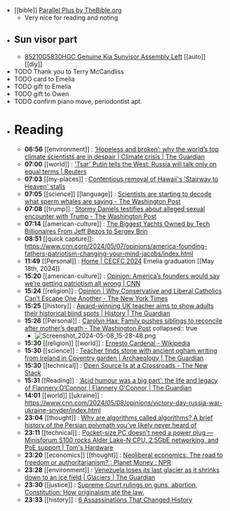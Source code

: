 - [[bible]] [Parallel Plus by TheBible.org](https://thebible.org/gt/index "Parallel Plus by TheBible.org")
	- Very nice for reading and noting
- ## Sun visor part
	- [85210G5830HGC Genuine Kia Sunvisor Assembly Left](https://www.kiapartsnow.com/genuine/kia-sunvisor-assy-lh~85210g5830hgc.html?vin=&make=Kia&model=Niro&year=2019&submodel=&extra1=&extra2=&filter=()&location=pd:8485312,85201A "85210G5830HGC Genuine Kia Sunvisor Assembly Left") [[auto]]  [[diy]]
- TODO Thank you to Terry McCandliss
- TODO card to Emelia
- TODO gift to Emelia
- TODO gift to Owen
- TODO confirm piano move, periodontist apt.
- # Reading
	- **06:56** [[environment]] : [‘Hopeless and broken’: why the world’s top climate scientists are in despair | Climate crisis | The Guardian](https://www.theguardian.com/environment/ng-interactive/2024/may/08/hopeless-and-broken-why-the-worlds-top-climate-scientists-are-in-despair "‘Hopeless and broken’: why the world’s top climate scientists are in despair | Climate crisis | The Guardian")
	- **07:00** [[world]] : ['Tsar' Putin tells the West: Russia will talk only on equal terms | Reuters](https://www.reuters.com/world/europe/tsar-putin-tells-west-russia-will-talk-only-equal-terms-2024-05-07/ "'Tsar' Putin tells the West: Russia will talk only on equal terms | Reuters")
	- **07:03** [[my-places]] : [Contentious removal of Hawaii's 'Stairway to Heaven' stalls](https://www.sfgate.com/hawaii/article/haiku-stairway-to-heaven-stalls-19444929.php "Contentious removal of Hawaii's 'Stairway to Heaven' stalls")
	- **07:05** [[science]] [[language]] : [Scientists are starting to decode what sperm whales are saying - The Washington Post](https://www.washingtonpost.com/science/2024/05/07/sperm-whale-alphabet-clicks/?utm_source=newsshowcase&utm_medium=gnews&utm_campaign=CDAqDwgAKgcICjCO1JQKMLfRdDDdhf0B&utm_content=rundown&gaa_at=g&gaa_n=ARTJ-U_FV3p1paF4QYe0qOMobcHbsY4YYl6u8RW3Zdl4YCW7kAaVhbNdprK7ivMWdjy9mcX_VZvJW4IDJVTOX4-nDNB6&gaa_ts=663b6736&gaa_sig=5x4Se4BAjR5RRxVWI5dN8Vk3eFqDZY-Yd7lJ1bYkffs4ocUpT4Uisx2icqdGkNT0b2G-VGy4sgMgHLMzVjLbFQ%3D%3D "Scientists are starting to decode what sperm whales are saying - The Washington Post")
	- **07:08** [[trump]] : [Stormy Daniels testifies about alleged sexual encounter with Trump - The Washington Post](https://www.washingtonpost.com/politics/2024/05/07/stormy-daniels-testimony-trump-hush-money-trial/?utm_source=newsshowcase&utm_medium=gnews&utm_campaign=CDAqDwgAKgcICjCO1JQKMLfRdDDdhf0B&utm_content=rundown&gaa_at=la&gaa_n=ARTJ-U_B9s4c8TFDE8sFk-Lxj1S1j4beD9LgRzGKn61Eai_tU_x0C4NTAXU2O_kR21sWGLqxk8LLgln_7sVNtbVhEjSn&gaa_ts=663b6736&gaa_sig=F-LbxVWodA3ywmnV0cDBlVnCSpZWs6Fp5EK5RH5amyv_hO-EXwQF1GOMJtzaSuchY7B9CKHA96T9UVTdX7rYow%3D%3D "Stormy Daniels testifies about alleged sexual encounter with Trump - The Washington Post")
	- **07:14** [[american-culture]] : [The Biggest Yachts Owned by Tech Billionaires From Jeff Bezos to Sergey Brin](https://www.businessinsider.com/biggest-yachts-owned-by-tech-billionaires-mark-zuckerberg-jeff-bezos-2024-5#sergey-brin-dragonfly-9 "The Biggest Yachts Owned by Tech Billionaires From Jeff Bezos to Sergey Brin")
	- **08:51** [[quick capture]]:  https://www.cnn.com/2024/05/07/opinions/america-founding-fathers-patriotism-changing-your-mind-jacobs/index.html
	- **11:49** [[Personal]] : [Home | CECFC 2024](https://www.cubstowolves.com/ "Home | CECFC 2024") Emelia graduation [[May 18th, 2024]]
	- **15:20** [[american-culture]] :  [Opinion: America’s founders would say we’re getting patriotism all wrong | CNN](https://www.cnn.com/2024/05/08/opinions/america-founding-fathers-patriotism-changing-your-mind-jacobs)
	- **15:24** [[religion]] :  [Opinion | Why Conservative and Liberal Catholics Can’t Escape One Another - The New York Times](https://www.nytimes.com/2024/05/08/opinion/pope-francis-catholic-church.html?smid=nytcore-ios-share&referringSource=articleShare)
	- **15:25** [[history]] :  [Award-winning UK teacher aims to show adults their historical blind spots | History | The Guardian](https://www.theguardian.com/education/article/2024/may/08/award-winning-uk-teacher-aims-to-show-adults-their-historical-blind-spots)
	- **15:26** [[Personal]] :  [Carolyn Hax: Family pushes siblings to reconcile after mother’s death - The Washington Post](https://www.washingtonpost.com/advice/2024/05/08/carolyn-hax-siblings-estrangement-grief/)
	  collapsed:: true
		- ![Screenshot_2024-05-08_15-28-48.png](../assets/Screenshot_2024-05-08_15-28-48_1715196585595_0.png)
	- **15:30** [[religion]] [[world]] :  [Ernesto Cardenal - Wikipedia](https://en.wikipedia.org/wiki/Ernesto_Cardenal)
	- **15:30** [[science]] :  [Teacher finds stone with ancient ogham writing from Ireland in Coventry garden | Archaeology | The Guardian](https://www.theguardian.com/science/article/2024/may/08/teacher-finds-stone-ancient-ogham-writing-ireland-coventry-garden)
	- **15:30** [[technical]] :  [Open Source Is at a Crossroads - The New Stack](https://thenewstack.io/open-source-is-at-a-crossroads/)
	- **15:31** [[Reading]] :  [‘Acid humour was a big part’: the life and legacy of Flannery O’Connor | Flannery O'Connor | The Guardian](https://www.theguardian.com/books/article/2024/may/08/flannery-oconnor-movie-maya-ethan-hawke)
	- **14:01** [[world]] [[ukraine]] :  https://www.cnn.com/2024/05/08/opinions/victory-day-russia-war-ukraine-snyder/index.html
	- **23:04** [[thought]] : [Why are algorithms called algorithms? A brief history of the Persian polymath you’ve likely never heard of](https://theconversation.com/why-are-algorithms-called-algorithms-a-brief-history-of-the-persian-polymath-youve-likely-never-heard-of-229286 "Why are algorithms called algorithms? A brief history of the Persian polymath you’ve likely never heard of")
	- **23:11** [[technical]] : [Pocket-size PC doesn't need a power plug — Minisforum S100 rocks Alder Lake-N CPU, 2.5GbE networking, and PoE support | Tom's Hardware](https://www.tomshardware.com/desktops/mini-pcs/pocket-size-pc-doesnt-need-a-power-plug-minisforum-s100-rocks-alder-lake-n-cpu-25gbe-networking-and-poe-support "Pocket-size PC doesn't need a power plug — Minisforum S100 rocks Alder Lake-N CPU, 2.5GbE networking, and PoE support | Tom's Hardware")
	- **23:20** [[economics]] [[thought]] : [Neoliberal economics: The road to freedom or authoritarianism? : Planet Money : NPR](https://www.npr.org/sections/money/2024/05/07/1249203297/neoliberal-economics-the-road-to-freedom-or-authoritarianism "Neoliberal economics: The road to freedom or authoritarianism? : Planet Money : NPR")
	- **23:28** [[environment]] : [Venezuela loses its last glacier as it shrinks down to an ice field | Glaciers | The Guardian](https://www.theguardian.com/environment/article/2024/may/08/venezuela-loses-its-last-glacier-as-it-shrinks-down-to-an-ice-field "Venezuela loses its last glacier as it shrinks down to an ice field | Glaciers | The Guardian")
	- **23:30** [[justice]] : [Supreme Court rulings on guns, abortion, Constitution: How originalism ate the law.](https://slate.com/originalism "Supreme Court rulings on guns, abortion, Constitution: How originalism ate the law.")
	- **23:33** [[history]] : [6 Assassinations That Changed History](https://www.thecollector.com/assassination-changed-history/ "6 Assassinations That Changed History")